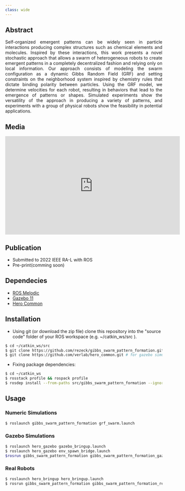 ```yaml
---
class: wide
---
```


<!-- # Chemistry-Inspired Pattern Formation with Robotic Swarms -->
<!-- Dynamic Gibbs random field applied to swarm morphogenesis abstracting chemical binding mechanism. -->

## Abstract
<p align="justify">Self-organized emergent patterns can be widely seen in particle interactions producing complex structures such as chemical elements and molecules. Inspired by these interactions, this work presents a novel stochastic approach that allows a swarm of heterogeneous robots to create emergent patterns in a completely decentralized fashion and relying only on local information. Our approach consists of modeling the swarm configuration as a dynamic Gibbs Random Field (GRF) and setting constraints on the neighborhood system inspired by chemistry rules that dictate binding polarity between particles. Using the GRF model, we determine velocities for each robot, resulting in behaviors that lead to the emergence of patterns or shapes. Simulated experiments show the versatility of the approach in producing a variety of patterns, and experiments with a group of physical robots show the feasibility in potential applications.</p>

## Media

<div class="facebook1">
<iframe width="560" height="315" src="https://www.youtube.com/embed/y7ls4djT3W4" title="YouTube video player" frameborder="0" allow="accelerometer; autoplay; clipboard-write; encrypted-media; gyroscope; picture-in-picture" allowfullscreen></iframe>
  </div>

## Publication
- Submitted to 2022 IEEE RA-L with ROS
- Pre-print(comming soon)

## Dependecies

-  [ROS Melodic](http://wiki.ros.org/melodic/Installation)
-  [Gazebo 11](http://gazebosim.org/download)
- [Hero Common](https://github.com/verlab/hero_common)

## Installation

-   Using git (or download the zip file) clone this repository into the "source code" folder of your ROS workspace (e.g. ~/catkin_ws/src ).

```sh
$ cd ~/catkin_ws/src
$ git clone https://github.com/rezeck/gibbs_swarm_pattern_formation.git
$ git clone https://github.com/verlab/hero_common.git # for gazebo simulations and real robots
```

-   Fixing package dependencies:

```sh
$ cd ~/catkin_ws
$ rosstack profile && rospack profile
$ rosdep install --from-paths src/gibbs_swarm_pattern_formation --ignore-src -r -y
```

## Usage
### Numeric Simulations
```sh
$ roslaunch gibbs_swarm_pattern_formation grf_swarm.launch
```

### Gazebo Simulations
```sh
$ roslaunch hero_gazebo gazebo_bringup.launch
$ roslaunch hero_gazebo env_spawn_bridge.launch
$rosrun gibbs_swarm_pattern_formation gibbs_swarm_pattern_formation_gazebo
```

### Real Robots
```sh
$ roslaunch hero_bringup hero_bringup.launch
$ rosrun gibbs_swarm_pattern_formation gibbs_swarm_pattern_formation_real
```
